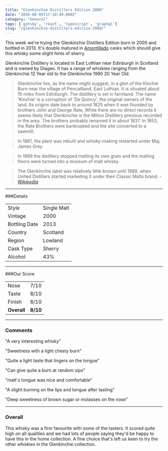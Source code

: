 ```yaml
---
title: "Glenkinchie Distillers Edition 2000"
date: "2016-08-05T17:10:49.000Z"
category: "General"
tags: ['gatsby', 'react', 'typescript', 'graphql']
slug: "/glenkinchie-distillers-edition-2000/"
---
```

This week we're trying the Glenkinchie Distillers Edition born in 2000 and bottled in 2013. It's double matured in [Amontillado](https://en.wikipedia.org/wiki/Amontillado) casks which should give this whisky some slight hints of sherry. 

Glenkinchie Distillery is located in East Lothian near Edinburgh in Scotland and is owned by Diageo. It has a range of whiskies ranging from the Glenkinchie 12 Year old to the Glenkinchie 1990 20 Year Old.

> Glenkinchie lies, as the name might suggest, in a glen of the Kinchie Burn near the village of Pencaitland, East Lothian. It is situated about 15 miles from Edinburgh. The distillery is set in farmland. The name 'Kinchie' is a corruption of 'De Quincy', the original owners of the land. Its origins date back to around 1825 when it was founded by brothers John and George Rate, While there are no direct records it seems likely that Glenkinchie is the Milton Distillery previous recorded in the area. The brothers probably renamed it in about 1837. In 1853, the Rate Brothers were bankrupted and the site converted to a sawmill.

>In 1881, the plant was rebuilt and whisky-making restarted under Maj. James Grey.

>In 1969 the distillery stopped malting its own grain and the malting floors were turned into a museum of malt whisky.

>The Glenkinchie label was relatively little known until 1989, when United Distillers started marketing it under their Classic Malts brand. - *[Wikipedia](https://en.wikipedia.org/wiki/Glenkinchie_distillery)*


---

###Details
<table>  
<tr>  
<td class="grey">Style</td><td>Single Malt</td>  
</tr>
<tr>  
<td class="grey">Vintage</td><td>2000</td>  
</tr>
<tr>  
<td class="grey">Bottling Date</td><td>2013</td>  
</tr> 
<tr>  
<td class="grey">Country</td><td>Scotland</td>  
</tr>  
<tr>  
<td class="grey">Region</td><td>Lowland</td>  
</tr>  
<tr>  
<td class="grey">Cask Type</td><td>Sherry</td>  
</tr>  
<tr>  
<td class="grey">Alcohol</td><td>43%</td>  
</tr>  
</table>


---

###Our Score
<table class="score-table">  
<tr>  
<td class="grey">Nose</td><td>7/10</td>  
</tr>  
<tr>  
<td class="grey">Taste</td><td>8/10</td>  
</tr>  
<tr>  
<td class="grey">Finish</td><td>8/10</td>  
</tr>  
<tr>  
<td class="grey"><strong>Overall</strong></td><td><strong>8/10</strong></td>  
</tr>  
</table>

---

### Comments
"A very interesting whisky"

"Sweetness with a light chesty burn"

"Quite a light taste that lingers on the tongue"

"Can give quite a burn at random sips"

"matt's tongue was nice and comfortable"

"A slight burning on the lips and tongue after tasting"

"Deep sweetness of brown sugar or molasses on the nose"

---

### Overall
This whisky was a firm favourite with some of the tasters. It scored quite high on all qualities and we had lots of people saying they'd be happy to have this in the home collection. A fine choice that's left us keen to try the other whiskies in the Glenkinchie collection. 

    